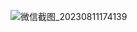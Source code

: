 
![微信截图_20230811174139](https://github.com/xing61/xiaoyi-robot/assets/38256442/0e93d368-433f-45f5-90a4-82736c421c2c)
